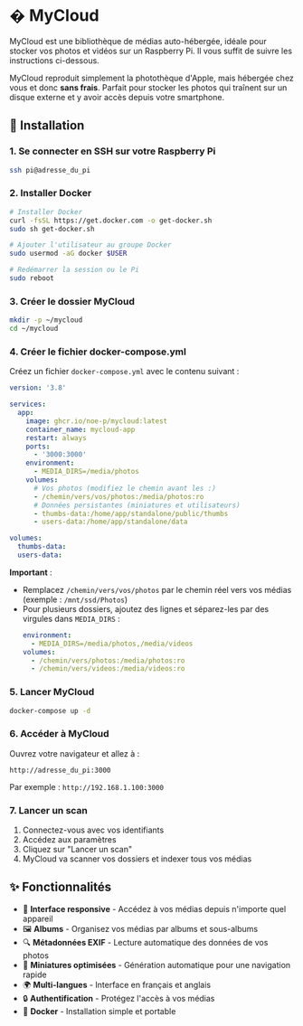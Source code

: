 # � MyCloud

MyCloud est une bibliothèque de médias auto-hébergée, idéale pour stocker vos photos et vidéos sur un Raspberry Pi. Il vous suffit de suivre les instructions ci-dessous.

MyCloud reproduit simplement la photothèque d'Apple, mais hébergée chez vous et donc **sans frais**. Parfait pour stocker les photos qui traînent sur un disque externe et y avoir accès depuis votre smartphone.

## 🚀 Installation

### 1. Se connecter en SSH sur votre Raspberry Pi

```bash
ssh pi@adresse_du_pi
```

### 2. Installer Docker

```bash
# Installer Docker
curl -fsSL https://get.docker.com -o get-docker.sh
sudo sh get-docker.sh

# Ajouter l'utilisateur au groupe Docker
sudo usermod -aG docker $USER

# Redémarrer la session ou le Pi
sudo reboot
```

### 3. Créer le dossier MyCloud

```bash
mkdir -p ~/mycloud
cd ~/mycloud
```

### 4. Créer le fichier docker-compose.yml

Créez un fichier `docker-compose.yml` avec le contenu suivant :

```yaml
version: '3.8'

services:
  app:
    image: ghcr.io/noe-p/mycloud:latest
    container_name: mycloud-app
    restart: always
    ports:
      - '3000:3000'
    environment:
      - MEDIA_DIRS=/media/photos
    volumes:
      # Vos photos (modifiez le chemin avant les :)
      - /chemin/vers/vos/photos:/media/photos:ro
      # Données persistantes (miniatures et utilisateurs)
      - thumbs-data:/home/app/standalone/public/thumbs
      - users-data:/home/app/standalone/data

volumes:
  thumbs-data:
  users-data:
```

**Important** :

- Remplacez `/chemin/vers/vos/photos` par le chemin réel vers vos médias (exemple : `/mnt/ssd/Photos`)
- Pour plusieurs dossiers, ajoutez des lignes et séparez-les par des virgules dans `MEDIA_DIRS` :
  ```yaml
  environment:
    - MEDIA_DIRS=/media/photos,/media/videos
  volumes:
    - /chemin/vers/photos:/media/photos:ro
    - /chemin/vers/videos:/media/videos:ro
  ```

### 5. Lancer MyCloud

```bash
docker-compose up -d
```

### 6. Accéder à MyCloud

Ouvrez votre navigateur et allez à :

```
http://adresse_du_pi:3000
```

Par exemple : `http://192.168.1.100:3000`

### 7. Lancer un scan

1. Connectez-vous avec vos identifiants
2. Accédez aux paramètres
3. Cliquez sur "Lancer un scan"
4. MyCloud va scanner vos dossiers et indexer tous vos médias

## ✨ Fonctionnalités

- 📱 **Interface responsive** - Accédez à vos médias depuis n'importe quel appareil
- 🖼️ **Albums** - Organisez vos médias par albums et sous-albums
- 🔍 **Métadonnées EXIF** - Lecture automatique des données de vos photos
- 🎨 **Miniatures optimisées** - Génération automatique pour une navigation rapide
- 🌍 **Multi-langues** - Interface en français et anglais
- 🔒 **Authentification** - Protégez l'accès à vos médias
- 🐳 **Docker** - Installation simple et portable
